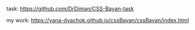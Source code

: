 task: https://github.com/DrDiman/CSS-Bayan-task

my work: https://yana-dyachok.github.io/cssBayan/cssBayan/index.html
